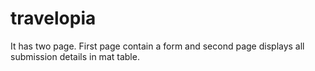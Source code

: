 # travelopia
It has two page. First page contain a form and second page displays all submission details in mat table.
